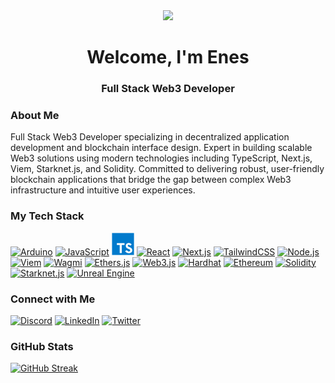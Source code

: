 <div align="center"> <img src="https://media0.giphy.com/media/v1.Y2lkPTc5MGI3NjExaGJ1dDRjdGlpMnNhOGgwOWVjdGVibm90NWdqOG5laDdqZm9qc2I3eCZlcD12MV9pbnRlcm5hbF9naWZfYnlfaWQmY3Q9Zw/de2Bd0zXO07EIxwLj8/giphy.gif" />
<h1 align="center">Welcome, I'm Enes</h1>
<h3 align="center">Full Stack Web3 Developer</h3>
</div>

### About Me

Full Stack Web3 Developer specializing in decentralized application development and blockchain interface design.
Expert in building scalable Web3 solutions using modern technologies including TypeScript, Next.js, Viem, Starknet.js, and Solidity.
Committed to delivering robust, user-friendly blockchain applications that bridge the gap between complex Web3 infrastructure and intuitive user experiences.

### My Tech Stack

<p>
  <a href="https://www.arduino.cc/" target="_blank" rel="noreferrer"><img src="https://cdn.worldvectorlogo.com/logos/arduino-1.svg" alt="Arduino" width="36" height="36"/></a>
  <a href="https://developer.mozilla.org/en-US/docs/Web/JavaScript" target="_blank" rel="noreferrer"><img src="https://raw.githubusercontent.com/danielcranney/readme-generator/main/public/icons/skills/javascript-colored.svg" width="36" height="36" alt="JavaScript" /></a>
  <a href="https://www.typescriptlang.org/" target="_blank" rel="noreferrer"><img src="https://raw.githubusercontent.com/devicons/devicon/master/icons/typescript/typescript-original.svg" width="36" height="36" alt="TypeScript" /></a>
  <a href="https://reactjs.org/" target="_blank" rel="noreferrer"><img src="https://raw.githubusercontent.com/danielcranney/readme-generator/main/public/icons/skills/react-colored.svg" width="36" height="36" alt="React" /></a>
  <a href="https://nextjs.org/docs" target="_blank" rel="noreferrer"><img src="https://www.datocms-assets.com/75941/1657707878-nextjs_logo.png" width="36" height="36" alt="Next.js" /></a>
  <a href="https://tailwindcss.com/" target="_blank" rel="noreferrer"><img src="https://raw.githubusercontent.com/danielcranney/readme-generator/main/public/icons/skills/tailwindcss-colored.svg" width="36" height="36" alt="TailwindCSS" /></a>
  <a href="https://nodejs.org/en/" target="_blank" rel="noreferrer"><img src="https://raw.githubusercontent.com/danielcranney/readme-generator/main/public/icons/skills/nodejs-colored.svg" width="36" height="36" alt="Node.js" /></a>
    <a href="https://viem.sh/" target="_blank" rel="noreferrer"><img src="https://viem.sh/logo-dark-hug.svg" width="36" height="36" alt="Viem" /></a>
  <a href="https://wagmi.sh" target="_blank" rel="noreferrer"><img src="https://wagmi.sh/logo-dark.svg" width="36" height="36" alt="Wagmi" /></a>
  <a href="https://ethers.io" target="_blank" rel="noreferrer"><img src="https://raw.githubusercontent.com/danielcranney/readme-generator/main/public/icons/skills/ethers-colored.svg" width="36" height="36" alt="Ethers.js" /></a>
  <a href="https://web3js.readthedocs.io/en/v1.7.1/#" target="_blank" rel="noreferrer"><img src="https://raw.githubusercontent.com/danielcranney/readme-generator/main/public/icons/skills/web3js-colored.svg" width="36" height="36" alt="Web3.js" /></a>
  <a href="https://hardhat.org/" target="_blank" rel="noreferrer"><img src="https://raw.githubusercontent.com/danielcranney/readme-generator/main/public/icons/skills/hardhat-colored.svg" width="36" height="36" alt="Hardhat" /></a>
  <a href="https://ethereum.org/en/" target="_blank" rel="noreferrer"><img src="https://img.icons8.com/nolan/452/ethereum.png" width="36" height="36" alt="Ethereum" /></a>
  <a href="https://soliditylang.org/" target="_blank" rel="noreferrer"><img src="https://docs.soliditylang.org/en/v0.8.23/_static/img/logo-dark.svg" width="36" height="36" alt="Solidity" /></a>
  <a href="https://www.starknetjs.com/" target="_blank" rel="noreferrer"><img src="https://www.starknetjs.com/img/Starknet-JS_navbar.png" width="36" height="36" alt="Starknet.js" /></a>
  <a href="https://unrealengine.com/" target="_blank" rel="noreferrer"><img src="https://img.icons8.com/nolan/452/unreal-engine.png" width="40" height="40" alt="Unreal Engine" /></a>
</p>

### Connect with Me

<p>
  <a href="https://discord.com/users/114372874231349252" target="_blank" rel="noreferrer"><img src="https://raw.githubusercontent.com/danielcranney/readme-generator/main/public/icons/socials/discord.svg" width="36" height="36" alt="Discord" /></a>
  <a href="https://www.linkedin.com/in/ahmetenesdur" target="_blank" rel="noreferrer"><img src="https://raw.githubusercontent.com/danielcranney/readme-generator/main/public/icons/socials/linkedin.svg" width="36" height="36" alt="LinkedIn" /></a>
  <a href="https://www.twitter.com/ahmetenesdur" target="_blank" rel="noreferrer"><img src="https://img.freepik.com/free-vector/new-2023-twitter-logo-x-icon-design_1017-45418.jpg" width="36" height="36" alt="Twitter" /></a>

### GitHub Stats

<p>
<a href="https://git.io/streak-stats"><img src="https://github-readme-streak-stats.herokuapp.com?user=ahmetenesdur&exclude_days=Sun&theme=tokyonight&hide_border=true&border_radius=8" alt="GitHub Streak" /></a>
</p>
